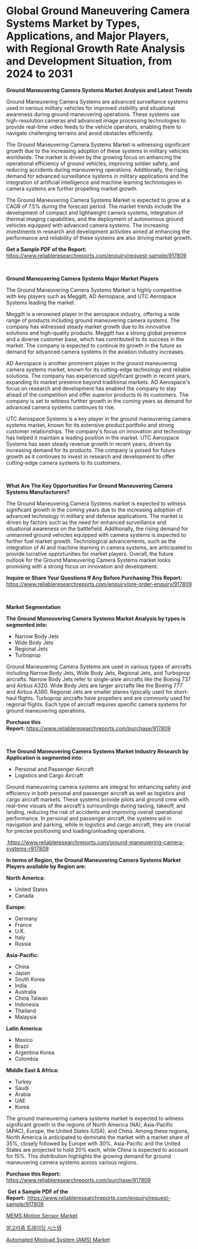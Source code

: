 <p><h1>Global Ground Maneuvering Camera Systems Market by Types, Applications, and Major Players, with Regional Growth Rate Analysis and Development Situation, from 2024 to 2031</h1></p><p><strong>Ground Maneuvering Camera Systems Market Analysis and Latest Trends</strong></p>
<p><p>Ground Maneuvering Camera Systems are advanced surveillance systems used in various military vehicles for improved visibility and situational awareness during ground maneuvering operations. These systems use high-resolution cameras and advanced image processing technologies to provide real-time video feeds to the vehicle operators, enabling them to navigate challenging terrains and avoid obstacles efficiently.</p><p>The Ground Maneuvering Camera Systems Market is witnessing significant growth due to the increasing adoption of these systems in military vehicles worldwide. The market is driven by the growing focus on enhancing the operational efficiency of ground vehicles, improving soldier safety, and reducing accidents during maneuvering operations. Additionally, the rising demand for advanced surveillance systems in military applications and the integration of artificial intelligence and machine learning technologies in camera systems are further propelling market growth.</p><p>The Ground Maneuvering Camera Systems Market is expected to grow at a CAGR of 7.5% during the forecast period. The market trends include the development of compact and lightweight camera systems, integration of thermal imaging capabilities, and the deployment of autonomous ground vehicles equipped with advanced camera systems. The increasing investments in research and development activities aimed at enhancing the performance and reliability of these systems are also driving market growth.</p></p>
<p><strong>Get a Sample PDF of the Report:&nbsp;</strong> <a href="https://www.reliableresearchreports.com/enquiry/request-sample/917809">https://www.reliableresearchreports.com/enquiry/request-sample/917809</a></p>
<p>&nbsp;</p>
<p><strong>Ground Maneuvering Camera Systems Major Market Players</strong></p>
<p><p>The Ground Maneuvering Camera Systems Market is highly competitive with key players such as Meggitt, AD Aerospace, and UTC Aerospace Systems leading the market. </p><p>Meggitt is a renowned player in the aerospace industry, offering a wide range of products including ground maneuvering camera systems. The company has witnessed steady market growth due to its innovative solutions and high-quality products. Meggitt has a strong global presence and a diverse customer base, which has contributed to its success in the market. The company is expected to continue its growth in the future as demand for advanced camera systems in the aviation industry increases.</p><p>AD Aerospace is another prominent player in the ground maneuvering camera systems market, known for its cutting-edge technology and reliable solutions. The company has experienced significant growth in recent years, expanding its market presence beyond traditional markets. AD Aerospace's focus on research and development has enabled the company to stay ahead of the competition and offer superior products to its customers. The company is set to witness further growth in the coming years as demand for advanced camera systems continues to rise.</p><p>UTC Aerospace Systems is a key player in the ground maneuvering camera systems market, known for its extensive product portfolio and strong customer relationships. The company's focus on innovation and technology has helped it maintain a leading position in the market. UTC Aerospace Systems has seen steady revenue growth in recent years, driven by increasing demand for its products. The company is poised for future growth as it continues to invest in research and development to offer cutting-edge camera systems to its customers.</p></p>
<p>&nbsp;</p>
<p><strong>What Are The Key Opportunities For Ground Maneuvering Camera Systems Manufacturers?</strong></p>
<p><p>The Ground Maneuvering Camera Systems market is expected to witness significant growth in the coming years due to the increasing adoption of advanced technology in military and defense applications. The market is driven by factors such as the need for enhanced surveillance and situational awareness on the battlefield. Additionally, the rising demand for unmanned ground vehicles equipped with camera systems is expected to further fuel market growth. Technological advancements, such as the integration of AI and machine learning in camera systems, are anticipated to provide lucrative opportunities for market players. Overall, the future outlook for the Ground Maneuvering Camera Systems market looks promising with a strong focus on innovation and development.</p></p>
<p><strong>Inquire or Share Your Questions If Any Before Purchasing This Report:</strong> <a href="https://www.reliableresearchreports.com/enquiry/pre-order-enquiry/917809">https://www.reliableresearchreports.com/enquiry/pre-order-enquiry/917809</a></p>
<p>&nbsp;</p>
<p><strong>Market Segmentation</strong></p>
<p><strong>The Ground Maneuvering Camera Systems Market Analysis by types is segmented into:</strong></p>
<p><ul><li>Narrow Body Jets</li><li>Wide Body Jets</li><li>Regional Jets</li><li>Turboprop</li></ul></p>
<p><p>Ground Maneuvering Camera Systems are used in various types of aircrafts including Narrow Body Jets, Wide Body Jets, Regional Jets, and Turboprop aircrafts. Narrow Body Jets refer to single-aisle aircrafts like the Boeing 737 and Airbus A320. Wide Body Jets are larger aircrafts like the Boeing 777 and Airbus A380. Regional Jets are smaller planes typically used for short-haul flights. Turboprop aircrafts have propellers and are commonly used for regional flights. Each type of aircraft requires specific camera systems for ground maneuvering operations.</p></p>
<p><strong>Purchase this Report:&nbsp;</strong><a href="https://www.reliableresearchreports.com/purchase/917809">https://www.reliableresearchreports.com/purchase/917809</a></p>
<p>&nbsp;</p>
<p><strong>The Ground Maneuvering Camera Systems Market Industry Research by Application is segmented into:</strong></p>
<p><ul><li>Personal and Passenger Aircraft</li><li>Logistics and Cargo Aircraft</li></ul></p>
<p><p>Ground maneuvering camera systems are integral for enhancing safety and efficiency in both personal and passenger aircraft as well as logistics and cargo aircraft markets. These systems provide pilots and ground crew with real-time visuals of the aircraft's surroundings during taxiing, takeoff, and landing, reducing the risk of accidents and improving overall operational performance. In personal and passenger aircraft, the systems aid in navigation and parking, while in logistics and cargo aircraft, they are crucial for precise positioning and loading/unloading operations.</p></p>
<p><a href="https://www.reliableresearchreports.com/ground-maneuvering-camera-systems-r917809">&nbsp;https://www.reliableresearchreports.com/ground-maneuvering-camera-systems-r917809</a></p>
<p><strong>In terms of Region, the Ground Maneuvering Camera Systems Market Players available by Region are:</strong></p>
<p>
    <p> <strong> North America: </strong>
        <ul>
            <li>United States</li>
            <li>Canada</li>
        </ul>
        </p> 
    <p> <strong> Europe: </strong>
        <ul>
            <li>Germany</li>
            <li>France</li>
            <li>U.K.</li>
            <li>Italy</li>
            <li>Russia</li>
        </ul>
        </p> 
    <p> <strong> Asia-Pacific: </strong>
        <ul>
            <li>China</li>
            <li>Japan</li>
            <li>South Korea</li>
            <li>India</li>
            <li>Australia</li>
            <li>China Taiwan</li>
            <li>Indonesia</li>
            <li>Thailand</li>
            <li>Malaysia</li>
        </ul>
        </p> 
    <p> <strong> Latin America: </strong>
        <ul>
            <li>Mexico</li>
            <li>Brazil</li>
            <li>Argentina Korea</li>
            <li>Colombia</li>
        </ul>
        </p> 
    <p> <strong> Middle East & Africa: </strong>
        <ul>
            <li>Turkey</li>
            <li>Saudi</li>
            <li>Arabia</li>
            <li>UAE</li>
            <li>Korea</li>
        </ul>
    </p>
    </p>
<p><p>The ground maneuvering camera systems market is expected to witness significant growth in the regions of North America (NA), Asia-Pacific (APAC), Europe, the United States (USA), and China. Among these regions, North America is anticipated to dominate the market with a market share of 35%, closely followed by Europe with 30%. Asia-Pacific and the United States are projected to hold 20% each, while China is expected to account for 15%. This distribution highlights the growing demand for ground maneuvering camera systems across various regions.</p></p>
<p><strong>Purchase this Report: </strong><a href="https://www.reliableresearchreports.com/purchase/917809">https://www.reliableresearchreports.com/purchase/917809</a></p>
<p>&nbsp;<strong>Get a Sample PDF of the Report:&nbsp;&nbsp;</strong><a href="https://www.reliableresearchreports.com/enquiry/request-sample/917809">https://www.reliableresearchreports.com/enquiry/request-sample/917809</a></p>
<p><strong></strong></p>
<p><p><a href="https://www.linkedin.com/pulse/mems-motion-sensornbspmarket-focuses-market-share-size-projected-tyo9f">MEMS Motion Sensor Market</a></p><p><a href="https://medium.com/@kasandrarempel/%EC%95%8C%EA%B3%A0%EB%A6%AC%EC%A6%98-%EA%B1%B0%EB%9E%98-%EC%8B%9C%EC%8A%A4%ED%85%9C-%EC%8B%9C%EC%9E%A5-%EB%8F%99%ED%96%A5-%EB%B0%8F-%EC%8B%9C%EC%9E%A5-%EB%B6%84%EC%84%9D%EC%9D%80-2024-2031%EB%85%84-%EA%B8%B0%EA%B0%84%EC%9D%84-%EC%98%88%EC%B8%A1%ED%96%88%EC%8A%B5%EB%8B%88%EB%8B%A4-748511d41e8b">알고리즘 트레이딩 시스템</a></p><p><a href="https://www.linkedin.com/pulse/decoding-automated-miniload-system-ams-market-metrics-zuf1c">Automated Miniload System (AMS) Market</a></p></p>